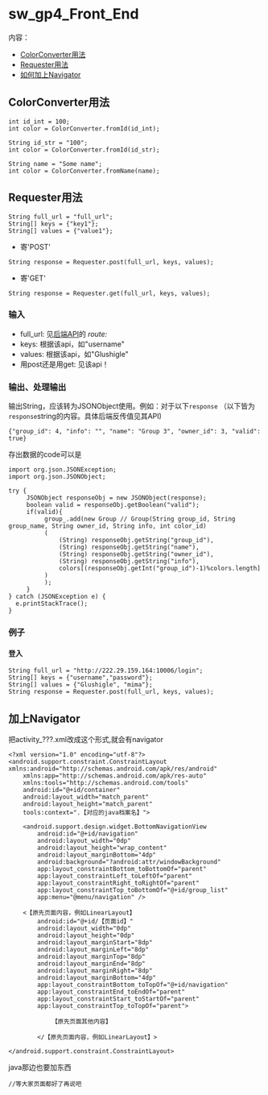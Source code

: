 # sw_gp4_Front_End

内容：
* [ColorConverter用法](#color_converter用法)
* [Requester用法](#requester用法)
* [如何加上Navigator](#加上navigator)

## ColorConverter用法
```
int id_int = 100;
int color = ColorConverter.fromId(id_int);

String id_str = "100";
int color = ColorConverter.fromId(id_str);

String name = "Some name";
int color = ColorConverter.fromName(name);
```

## Requester用法
```
String full_url = "full_url";
String[] keys = {"key1"};
String[] values = {"value1"};
```
* 寄'POST'
```
String response = Requester.post(full_url, keys, values);
```
* 寄'GET'
```
String response = Requester.get(full_url, keys, values);
```
### 输入
* full_url: 见[后端API](https://github.com/sunyuqi148/sw-backstage)的 *route:*
* keys: 根据该api，如"username"
* values: 根据该api，如"Glushigle"
* 用post还是用get: 见该api！

### 输出、处理输出
输出String，应该转为JSONObject使用。例如：对于以下```response```
（以下皆为```response```string的内容。具体后端反传值见其API)
```
{"group_id": 4, "info": "", "name": "Group 3", "owner_id": 3, "valid": true}
```
存出数据的code可以是
```
import org.json.JSONException;
import org.json.JSONObject;

try {
     JSONObject responseObj = new JSONObject(response);
     boolean valid = responseObj.getBoolean("valid");
     if(valid){
          group_.add(new Group // Group(String group_id, String group_name, String owner_id, String info, int color_id)
          (
              (String) responseObj.getString("group_id"),
              (String) responseObj.getString("name"),
              (String) responseObj.getString("owner_id"),
              (String) responseObj.getString("info"),
              colors[(responseObj.getInt("group_id")-1)%colors.length]
          )
          );
     }
} catch (JSONException e) {
  e.printStackTrace();
}
```

### 例子
#### 登入
```
String full_url = "http://222.29.159.164:10006/login";
String[] keys = {"username","password"};
String[] values = {"Glushigle", "mima"};
String response = Requester.post(full_url, keys, values);
```

## 加上Navigator
把activity_???.xml改成这个形式,就会有navigator
```
<?xml version="1.0" encoding="utf-8"?>
<android.support.constraint.ConstraintLayout xmlns:android="http://schemas.android.com/apk/res/android"
    xmlns:app="http://schemas.android.com/apk/res-auto"
    xmlns:tools="http://schemas.android.com/tools"
    android:id="@+id/container"
    android:layout_width="match_parent"
    android:layout_height="match_parent"
    tools:context=".【对应的java档案名】">

    <android.support.design.widget.BottomNavigationView
        android:id="@+id/navigation"
        android:layout_width="0dp"
        android:layout_height="wrap_content"
        android:layout_marginBottom="4dp"
        android:background="?android:attr/windowBackground"
        app:layout_constraintBottom_toBottomOf="parent"
        app:layout_constraintLeft_toLeftOf="parent"
        app:layout_constraintRight_toRightOf="parent"
        app:layout_constraintTop_toBottomOf="@+id/group_list"
        app:menu="@menu/navigation" />

    <【原先页面内容，例如LinearLayout】
        android:id="@+id/【页面id】"
        android:layout_width="0dp"
        android:layout_height="0dp"
        android:layout_marginStart="8dp"
        android:layout_marginLeft="8dp"
        android:layout_marginTop="8dp"
        android:layout_marginEnd="8dp"
        android:layout_marginRight="8dp"
        android:layout_marginBottom="4dp"
        app:layout_constraintBottom_toTopOf="@+id/navigation"
        app:layout_constraintEnd_toEndOf="parent"
        app:layout_constraintStart_toStartOf="parent"
        app:layout_constraintTop_toTopOf="parent">
        
            【原先页面其他内容】
        
        </【原先页面内容，例如LinearLayout】>

</android.support.constraint.ConstraintLayout>
```

java那边也要加东西
```
//等大家页面都好了再说吧
```
